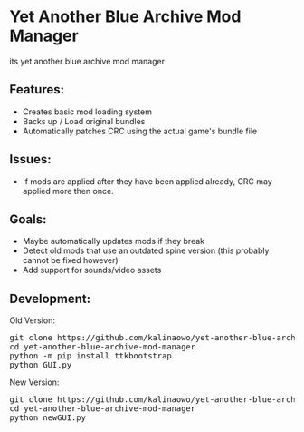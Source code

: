 # Yet Another Blue Archive Mod Manager
its yet another blue archive mod manager

## Features:
 - Creates basic mod loading system
 - Backs up / Load original bundles 
 - Automatically patches CRC using the actual game's bundle file

## Issues:
 - If mods are applied after they have been applied already, CRC may applied more then once.

## Goals:
 - Maybe automatically updates mods if they break
 - Detect old mods that use an outdated spine version (this probably cannot be fixed however)
 - Add support for sounds/video assets

## Development:

Old Version:
<pre>
git clone https://github.com/kalinaowo/yet-another-blue-archive-mod-manager.git
cd yet-another-blue-archive-mod-manager
python -m pip install ttkbootstrap
python GUI.py
</pre>

New Version:
<pre>
git clone https://github.com/kalinaowo/yet-another-blue-archive-mod-manager.git
cd yet-another-blue-archive-mod-manager
python newGUI.py
</pre>
